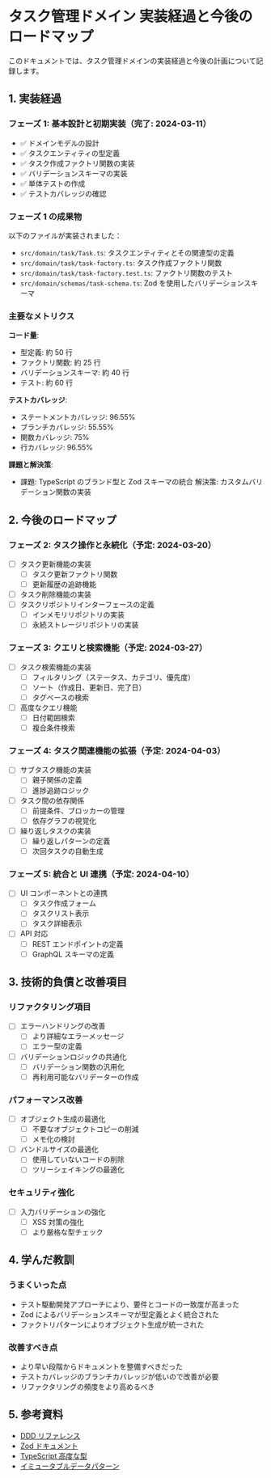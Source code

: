 # タスク管理ドメイン 実装経過と今後のロードマップ

このドキュメントでは、タスク管理ドメインの実装経過と今後の計画について記録します。

## 1. 実装経過

### フェーズ 1: 基本設計と初期実装（完了: 2024-03-11）

- ✅ ドメインモデルの設計
- ✅ タスクエンティティの型定義
- ✅ タスク作成ファクトリ関数の実装
- ✅ バリデーションスキーマの実装
- ✅ 単体テストの作成
- ✅ テストカバレッジの確認

### フェーズ 1 の成果物

以下のファイルが実装されました：

- `src/domain/task/Task.ts`: タスクエンティティとその関連型の定義
- `src/domain/task/task-factory.ts`: タスク作成ファクトリ関数
- `src/domain/task/task-factory.test.ts`: ファクトリ関数のテスト
- `src/domain/schemas/task-schema.ts`: Zod を使用したバリデーションスキーマ

### 主要なメトリクス

**コード量**:

- 型定義: 約 50 行
- ファクトリ関数: 約 25 行
- バリデーションスキーマ: 約 40 行
- テスト: 約 60 行

**テストカバレッジ**:

- ステートメントカバレッジ: 96.55%
- ブランチカバレッジ: 55.55%
- 関数カバレッジ: 75%
- 行カバレッジ: 96.55%

**課題と解決策**:

- 課題: TypeScript のブランド型と Zod スキーマの統合
  解決策: カスタムバリデーション関数の実装

## 2. 今後のロードマップ

### フェーズ 2: タスク操作と永続化（予定: 2024-03-20）

- [ ] タスク更新機能の実装
  - [ ] タスク更新ファクトリ関数
  - [ ] 更新履歴の追跡機能
- [ ] タスク削除機能の実装
- [ ] タスクリポジトリインターフェースの定義
  - [ ] インメモリリポジトリの実装
  - [ ] 永続ストレージリポジトリの実装

### フェーズ 3: クエリと検索機能（予定: 2024-03-27）

- [ ] タスク検索機能の実装
  - [ ] フィルタリング（ステータス、カテゴリ、優先度）
  - [ ] ソート（作成日、更新日、完了日）
  - [ ] タグベースの検索
- [ ] 高度なクエリ機能
  - [ ] 日付範囲検索
  - [ ] 複合条件検索

### フェーズ 4: タスク関連機能の拡張（予定: 2024-04-03）

- [ ] サブタスク機能の実装
  - [ ] 親子関係の定義
  - [ ] 進捗追跡ロジック
- [ ] タスク間の依存関係
  - [ ] 前提条件、ブロッカーの管理
  - [ ] 依存グラフの視覚化
- [ ] 繰り返しタスクの実装
  - [ ] 繰り返しパターンの定義
  - [ ] 次回タスクの自動生成

### フェーズ 5: 統合と UI 連携（予定: 2024-04-10）

- [ ] UI コンポーネントとの連携
  - [ ] タスク作成フォーム
  - [ ] タスクリスト表示
  - [ ] タスク詳細表示
- [ ] API 対応
  - [ ] REST エンドポイントの定義
  - [ ] GraphQL スキーマの定義

## 3. 技術的負債と改善項目

### リファクタリング項目

- [ ] エラーハンドリングの改善
  - [ ] より詳細なエラーメッセージ
  - [ ] エラー型の定義
- [ ] バリデーションロジックの共通化
  - [ ] バリデーション関数の汎用化
  - [ ] 再利用可能なバリデーターの作成

### パフォーマンス改善

- [ ] オブジェクト生成の最適化
  - [ ] 不要なオブジェクトコピーの削減
  - [ ] メモ化の検討
- [ ] バンドルサイズの最適化
  - [ ] 使用していないコードの削除
  - [ ] ツリーシェイキングの最適化

### セキュリティ強化

- [ ] 入力バリデーションの強化
  - [ ] XSS 対策の強化
  - [ ] より厳格な型チェック

## 4. 学んだ教訓

### うまくいった点

- テスト駆動開発アプローチにより、要件とコードの一致度が高まった
- Zod によるバリデーションスキーマが型定義とよく統合された
- ファクトリパターンによりオブジェクト生成が統一された

### 改善すべき点

- より早い段階からドキュメントを整備すべきだった
- テストカバレッジのブランチカバレッジが低いので改善が必要
- リファクタリングの頻度をより高めるべき

## 5. 参考資料

- [DDD リファレンス](https://www.domainlanguage.com/ddd/reference/)
- [Zod ドキュメント](https://github.com/colinhacks/zod)
- [TypeScript 高度な型](https://www.typescriptlang.org/docs/handbook/2/types-from-types.html)
- [イミュータブルデータパターン](https://immutable-js.com/)
